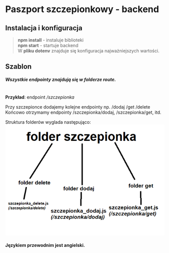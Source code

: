 # Paszport szczepionkowy - backend
## Instalacja i konfiguracja

> **npm install** - instaluje biblioteki  
> **npm start** - startuje backend  
> W **pliku dotenv** znajduje się konfiguracja najważniejszych wartości.  
## Szablon
##### Wszystkie endpointy znajdują się w folderze route.
#

**Przykład**: endpoint */szczepionka*  

Przy szczepionce dodajemy kolejne endpointy np. /dodaj /get /delete 
Końcowo otrzymamy endpointy /szczepionka/dodaj, /szczepionka/get, itd.

Struktura folderów wyglada następująco:
![zdjecie ze struktura](readme.png)

#### Językiem przewodnim jest angielski.
